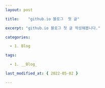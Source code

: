 ```yaml
---
layout: post

title:    "github.io 블로그  첫 글"

excerpt: "github.io 블로그 첫 글 작성해봅니다."

categories:

  - 1. Blog

tags:

  - 1. __Blog_

last_modified_at: { 2022-05-02 }

---
```

